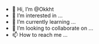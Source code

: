 - 👋 Hi, I’m @Okkht
- 👀 I’m interested in ...
- 🌱 I’m currently learning ...
- 💞️ I’m looking to collaborate on ...
- 📫 How to reach me ...

<!---
Okkht/Okkht is a ✨ special ✨ repository because its `README.md` (this file) appears on your GitHub profile.
You can click the Preview link to take a look at your changes.
---
